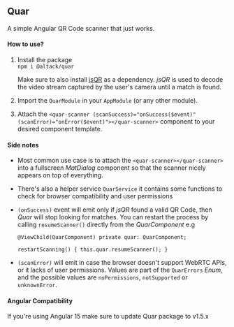 ## Quar
A simple Angular QR Code scanner that just works.

#### How to use?
1. Install the package  
   `npm i @altack/quar`

   Make sure to also install [jsQR](https://github.com/cozmo/jsQR) as a dependency.
   *jsQR* is used to decode the video stream captured by the user's camera until a match is found.

2. Import the `QuarModule` in your `AppModule` (or any other module).

3. Attach the `<quar-scanner (scanSuccess)="onSuccess($event)" (scanError)="onError($event)"></quar-scanner>` component to your desired component template.

#### Side notes
- Most common use case is to attach the `<quar-scanner></quar-scanner>` into a fullscreen *MatDialog* component so that the scanner nicely appears on top of everything.
- There's also a helper service `QuarService` it contains some functions to check for browser compatibility and user permissions
- `(onSuccess)` event will emit only if *jsQR* found a valid QR Code, then *Quar* will stop looking for matches. You can restart the process by calling `resumeScanner()` directly from the *QuarComponent* e.g

  `@ViewChild(QuarComponent) private quar: QuarComponent;`

  `restartScanning() {
  this.quar.resumeScanner();
  }`

- `(scanError)` will emit in case the browser doesn't support WebRTC APIs, or it lacks of user permissions.
  Values are part of the `QuarErrors` *Enum*, and the possible values are `noPermissions`, `notSupported` or `unknownError`.

#### Angular Compatibility
If you're using Angular 15 make sure to update Quar package to v1.5.x
